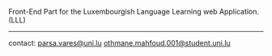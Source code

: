 Front-End Part for the Luxembourgish Language Learning web Application. (LLL)

***
contact:
parsa.vares@uni.lu
othmane.mahfoud.001@student.uni.lu
